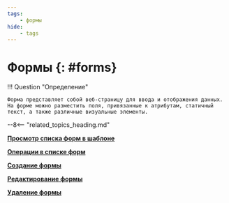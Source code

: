 ```yaml
---
tags:
    - формы
hide:
    - tags
---
```


# Формы {: #forms}

!!! Question "Определение"

    Форма представляет собой веб-страницу для ввода и отображения данных. На форме можно разместить поля, привязанные к атрибутам, статичный текст, а также различные визуальные элементы.

--8<-- "related_topics_heading.md"

**[Просмотр списка форм в шаблоне](form_list_view.md)**

**[Операции в списке форм](form_list_operations.md)**

**[Создание формы](form_creation.md)**

**[Редактирование формы](form_designer.md)**

**[Удаление формы](form_deletion.md)**
